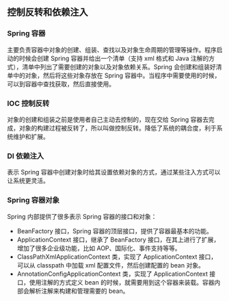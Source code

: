 ## 控制反转和依赖注入

### Spring 容器

主要负责容器中对象的创建、组装、查找以及对象生命周期的管理等操作。程序启动的时候会创建 Spring 容器并给出一个清单（支持 xml 格式和 Java 注解的方式），清单中列出了需要创建的对象以及对象依赖关系。Spring 会创建和组装好清单中的对象，然后将这些对象存放在 Spring 容器中。当程序中需要使用的时候，可以到容器中查找获取，然后直接使用。



### IOC 控制反转

对象的创建和组装之前是使用者自己主动去控制的，现在交给 Spring 容器去完成，对象的构建过程被反转了，所以叫做控制反转。降低了系统的耦合度，利于系统维护和扩展。



### DI 依赖注入

表示 Spring 容器中创建对象时给其设置依赖对象的方式，通过某些注入方式可以让系统更灵活。



### Spring 容器对象

Spring 内部提供了很多表示 Spring 容器的接口和对象：

- BeanFactory 接口，Spring 容器的顶层接口，提供了容器最基本的功能。
- ApplicationContext 接口，继承了 BeanFactory 接口，在其上进行了扩展，增加了很多企业级功能，比如 AOP、国际化、事件支持等等。
- ClassPathXmlApplicationContext 类，实现了 ApplicationContext 接口，可以从 classpath 中加载 xml 配置文件，然后创建配置的 bean 对象。
- AnnotationConfigApplicationContext 类，实现了 ApplicationContext 接口，使用注解的方式定义 bean 的时候，就需要用到这个容器来装载。容器内部会解析注解来构建和管理需要的 bean。

